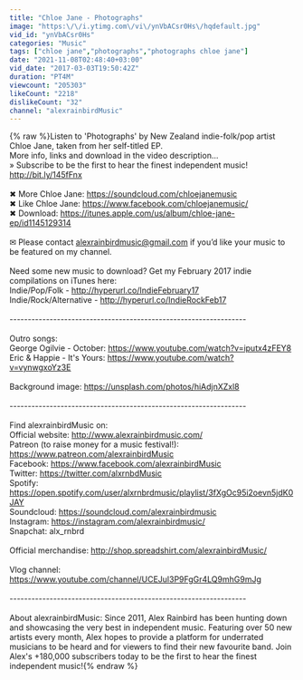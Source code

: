 ```yaml
---
title: "Chloe Jane - Photographs"
image: "https:\/\/i.ytimg.com\/vi\/ynVbACsr0Hs\/hqdefault.jpg"
vid_id: "ynVbACsr0Hs"
categories: "Music"
tags: ["chloe jane","photographs","photographs chloe jane"]
date: "2021-11-08T02:48:40+03:00"
vid_date: "2017-03-03T19:50:42Z"
duration: "PT4M"
viewcount: "205303"
likeCount: "2218"
dislikeCount: "32"
channel: "alexrainbirdMusic"
---
```

{% raw %}Listen to 'Photographs' by New Zealand indie-folk/pop artist Chloe Jane, taken from her self-titled EP.<br />More info, links and download in the video description...<br />» Subscribe to be the first to hear the finest independent music! <a rel="nofollow" target="blank" href="http://bit.ly/145fFnx">http://bit.ly/145fFnx</a><br /><br />✖ More Chloe Jane: <a rel="nofollow" target="blank" href="https://soundcloud.com/chloejanemusic">https://soundcloud.com/chloejanemusic</a><br />✖ Like Chloe Jane: <a rel="nofollow" target="blank" href="https://www.facebook.com/chloejanemusic/">https://www.facebook.com/chloejanemusic/</a><br />✖ Download: <a rel="nofollow" target="blank" href="https://itunes.apple.com/us/album/chloe-jane-ep/id1145129314">https://itunes.apple.com/us/album/chloe-jane-ep/id1145129314</a><br /><br />✉ Please contact alexrainbirdmusic@gmail.com if you’d like your music to be featured on my channel.<br /><br />Need some new music to download? Get my February 2017 indie compilations on iTunes here:<br />Indie/Pop/Folk - <a rel="nofollow" target="blank" href="http://hyperurl.co/IndieFebruary17">http://hyperurl.co/IndieFebruary17</a><br />Indie/Rock/Alternative - <a rel="nofollow" target="blank" href="http://hyperurl.co/IndieRockFeb17">http://hyperurl.co/IndieRockFeb17</a><br /><br />-----------------------------------------------------------------<br /><br />Outro songs: <br />George Ogilvie - October: <a rel="nofollow" target="blank" href="https://www.youtube.com/watch?v=iputx4zFEY8">https://www.youtube.com/watch?v=iputx4zFEY8</a><br />Eric &amp; Happie - It's Yours: <a rel="nofollow" target="blank" href="https://www.youtube.com/watch?v=vynwgxoYz3E">https://www.youtube.com/watch?v=vynwgxoYz3E</a><br /><br />Background image: <a rel="nofollow" target="blank" href="https://unsplash.com/photos/hiAdjnXZxl8">https://unsplash.com/photos/hiAdjnXZxl8</a><br /><br />-----------------------------------------------------------------<br /><br />Find alexrainbirdMusic on:<br />Official website: <a rel="nofollow" target="blank" href="http://www.alexrainbirdmusic.com/">http://www.alexrainbirdmusic.com/</a>   <br />Patreon (to raise money for a music festival!): <a rel="nofollow" target="blank" href="https://www.patreon.com/alexrainbirdMusic">https://www.patreon.com/alexrainbirdMusic</a> <br />Facebook: <a rel="nofollow" target="blank" href="https://www.facebook.com/alexrainbirdMusic">https://www.facebook.com/alexrainbirdMusic</a> <br />Twitter: <a rel="nofollow" target="blank" href="https://twitter.com/alxrnbdMusic">https://twitter.com/alxrnbdMusic</a> <br />Spotify: <a rel="nofollow" target="blank" href="https://open.spotify.com/user/alxrnbrdmusic/playlist/3fXgOc95i2oevn5jdK0JAY">https://open.spotify.com/user/alxrnbrdmusic/playlist/3fXgOc95i2oevn5jdK0JAY</a><br />Soundcloud: <a rel="nofollow" target="blank" href="https://soundcloud.com/alexrainbirdmusic">https://soundcloud.com/alexrainbirdmusic</a> <br />Instagram: <a rel="nofollow" target="blank" href="https://instagram.com/alexrainbirdmusic/">https://instagram.com/alexrainbirdmusic/</a> <br />Snapchat: alx_rnbrd<br /><br />Official merchandise: <a rel="nofollow" target="blank" href="http://shop.spreadshirt.com/alexrainbirdMusic/">http://shop.spreadshirt.com/alexrainbirdMusic/</a><br /><br />Vlog channel: <a rel="nofollow" target="blank" href="https://www.youtube.com/channel/UCEJul3P9FgGr4LQ9mhG9mJg">https://www.youtube.com/channel/UCEJul3P9FgGr4LQ9mhG9mJg</a><br /><br />-----------------------------------------------------------------<br /><br />About alexrainbirdMusic: Since 2011, Alex Rainbird has been hunting down and showcasing the very best in independent music. Featuring over 50 new artists every month, Alex hopes to provide a platform for underrated musicians to be heard and for viewers to find their new favourite band. Join Alex's +180,000 subscribers today to be the first to hear the finest independent music!{% endraw %}
